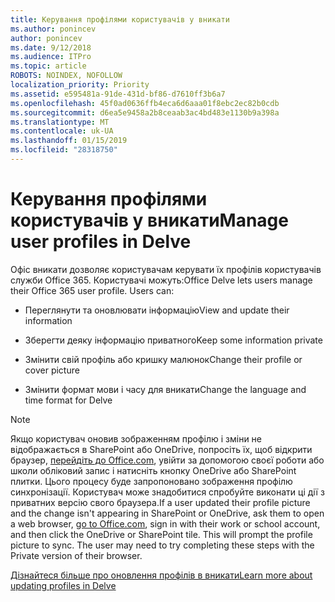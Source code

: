 ```yaml
---
title: Керування профілями користувачів у вникати
ms.author: ponincev
author: ponincev
ms.date: 9/12/2018
ms.audience: ITPro
ms.topic: article
ROBOTS: NOINDEX, NOFOLLOW
localization_priority: Priority
ms.assetid: e595481a-91de-431d-bf86-d7610ff3b6a7
ms.openlocfilehash: 45f0ad0636ffb4eca6d6aaa01f8ebc2ec82b0cdb
ms.sourcegitcommit: d6ea5e9458a2b8ceaab3ac4bd483e1130b9a398a
ms.translationtype: MT
ms.contentlocale: uk-UA
ms.lasthandoff: 01/15/2019
ms.locfileid: "28318750"
---
```

# <a name="manage-user-profiles-in-delve"></a><span data-ttu-id="f1bd1-102">Керування профілями користувачів у вникати</span><span class="sxs-lookup"><span data-stu-id="f1bd1-102">Manage user profiles in Delve</span></span>

<span data-ttu-id="f1bd1-p101">Офіс вникати дозволяє користувачам керувати їх профілів користувачів служби Office 365. Користувачі можуть:</span><span class="sxs-lookup"><span data-stu-id="f1bd1-p101">Office Delve lets users manage their Office 365 user profile. Users can:</span></span>
  
- <span data-ttu-id="f1bd1-105">Переглянути та оновлювати інформацію</span><span class="sxs-lookup"><span data-stu-id="f1bd1-105">View and update their information</span></span>
    
- <span data-ttu-id="f1bd1-106">Зберегти деяку інформацію приватного</span><span class="sxs-lookup"><span data-stu-id="f1bd1-106">Keep some information private</span></span>
    
- <span data-ttu-id="f1bd1-107">Змінити свій профіль або кришку малюнок</span><span class="sxs-lookup"><span data-stu-id="f1bd1-107">Change their profile or cover picture</span></span>
    
- <span data-ttu-id="f1bd1-108">Змінити формат мови і часу для вникати</span><span class="sxs-lookup"><span data-stu-id="f1bd1-108">Change the language and time format for Delve</span></span>
    
> [!NOTE]
> <span data-ttu-id="f1bd1-p102">Якщо користувач оновив зображенням профілю і зміни не відображається в SharePoint або OneDrive, попросіть їх, щоб відкрити браузер, [перейдіть до Office.com](https://www.office.com), увійти за допомогою своєї роботи або школи обліковий запис і натисніть кнопку OneDrive або SharePoint плитки. Цього процесу буде запропоновано зображення профілю синхронізації. Користувач може знадобитися спробуйте виконати ці дії з приватних версію свого браузера.</span><span class="sxs-lookup"><span data-stu-id="f1bd1-p102">If a user updated their profile picture and the change isn't appearing in SharePoint or OneDrive, ask them to open a web browser, [go to Office.com](https://www.office.com), sign in with their work or school account, and then click the OneDrive or SharePoint tile. This will prompt the profile picture to sync. The user may need to try completing these steps with the Private version of their browser.</span></span> 
  
[<span data-ttu-id="f1bd1-111">Дізнайтеся більше про оновлення профілів в вникати</span><span class="sxs-lookup"><span data-stu-id="f1bd1-111">Learn more about updating profiles in Delve</span></span>](https://go.microsoft.com/fwlink/?linkid=735070)
  

